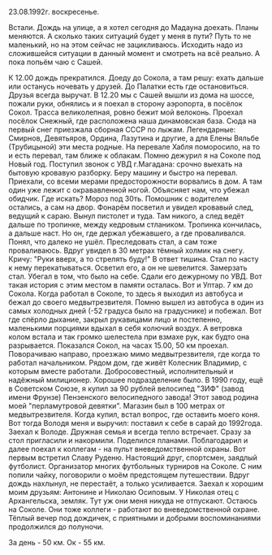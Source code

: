 23.08.1992г. воскресенье.

Встали. Дождь на улице, а я хотел сегодня до Мадауна доехать. Планы меняются. А сколько таких ситуаций будет у меня в пути? Путь то не маленький, но на этом сейчас не зацикливаюсь. Исходить надо из сложившейся ситуации в данный момент и смотреть на всё реально. А пока попьём чаю с Сашей.

К 12.00 дождь прекратился. Доеду до Сокола, а там решу: ехать дальше или останусь ночевать у друзей. До Палатки есть где остановиться. Друзья всегда выручат.
 В 12.20 мы с Сашей вышли из дома на шоссе, пожали руки, обнялись и я поехал в сторону аэропорта, в посёлок Сокол.
 Трасса великолепная, ровно бежит мой велоконь. Проехал посёлок Снежный, где расположена наша динамовская база. Сюда на первый снег приезжала сборная СССР по лыжам. Легендарные: Смирнов, Девятьяров, Ордина, Лазутина и другие, а для Елены Вяльбе (Трубицыной) эти места родные. На перевале Хабля поморосило, на то и есть перевал, там ближе к облакам. 
Помню дежурил я на Соколе под Новый год. Поступил звонок с УВД г.Магадана: срочно выехать на бытовую кровавую разборку. Беру машину и быстро на перевал. Приехали, со всеми мерами предосторожности ворвались в дом. А там один уже лежит с окрававленной ногой. Объясняет нам, что убежал обидчик. Где искать? Мороз под 30ть. Помошник с водителем остались, а сам на двор. Фонарём посветил и увидел кровавый след, ведущий к сараю. Вынул пистолет и туда. Там никого, а след ведёт дальше по тропинке, между кедровым стлаником. Тропинка кончилась, а дальше наст. Но он, где держал убежавшего, а где проваливался. Понял, что далеко не ушёл. Преследовать стал, а сам тоже проваливаюсь. Вдруг увидел в 30 метрах тёмный холмик на снегу. Кричу: "Руки вверх, а то стрелять буду!" В ответ тишина. Стал по насту к нему перекатываться. Осветил его, а он не шевелится. Замерзать стал. Убегал в том, что было на себе. Сдали его дежурному по УВД. Вот такая история с этим местом в памяти осталась. 
  Вот и Уптар. 7 км до Сокола. Когда работал в Соколе, то здесь я выходил из автобуса и бежал до своего медвытрезвителя. Помню вышел из автобуса в один из самых холодных дней (-52 градуса было на градуснике) и побежал. Вот где спёрло дыхание, закрыл рукавицами лицо и постепенно, маленькими порциями вдыхал в себя колючий воздух. А ветровка колом встала и так громко шелестела при взмахе рук, как будто она разрывается.
  Показался Сокол, на часах 15.00, 50 км проехал. Поворачиваю направо, проезжаю мимо медвытрезвителя, где когда то работал начальником. Рядом дом, где живёт Колесник Владимир, с которым вместе работали. Добросовестный, исполнительный и надёжный милиционер. Хорошее подразделение было.
В 1990 году, ещё в Советском Союзе, я купил за 90 рублей велосипед "ЗИФ" (завод имени Фрунзе) Пензенского велосипедного завода! Этот завод родина моей "перламутровой девятки". Магазин был в 100 метрах от медвытрезвителя. Когда купил, встал вопрос, где оставить моего коня. Вот тогда Володя меня и выручил: поставил к себе в сарай до 1992года. 
  Заехал к Володе. Дружная семья и всегда тепло встречает. Сразу за стол пригласили и накормили. Поделился планами. Поблагодарил и далее поехал к коллегам - на пульт вневедомственной охраны. Вот первым встретил Славу Руденю. Настоящий друг, спортсмен, заядлый футболист. Организатор многих футбольных турниров на Соколе. С ним попили чайку, поговорили о моём предстоящем  путешествии. Вдруг дождь нахлынул, не перестаёт, а только усиливается.
  Заехал к хорошим моим друзьям: Антонине и Николаю Осиповым. У Николая отец с Архангельска, земляк. Тут уж они меня никуда не отпускают. Остаюсь на Соколе. Они тоже коллеги - работают во вневедомственной охране. Тёплый вечер под дождичек, с приятными и добрыми воспоминаниями продолжился до полуночи.

За день - 50 км. Ок - 55 км.
